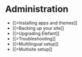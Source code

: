 # Administration

* [[>Installing apps and themes]]
* [[>Backing up your site]]
* [[>Upgrading Elefant]]
* [[>Troubleshooting]]
* [[>Multilingual setup]]
* [[>Multisite setup]]
